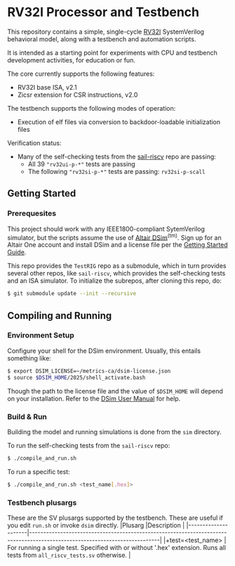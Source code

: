 RV32I Processor and Testbench
=============================

This repository contains a simple, single-cycle [RV32I](https://lf-riscv.atlassian.net/wiki/spaces/HOME/pages/16154769/RISC-V+Technical+Specifications#ISA-Specifications) SystemVerilog behavioral model, along with a testbench and automation scripts.

It is intended as a starting point for experiments with CPU and testbench development activities, for education or fun.

The core currently supports the following features:
- RV32I base ISA, v2.1
- Zicsr extension for CSR instructions, v2.0

The testbench supports the following modes of operation:
- Execution of elf files via conversion to backdoor-loadable initialization files

Verification status:
- Many of the self-checking tests from the [sail-riscv](https://github.com/riscv/sail-riscv/tree/master/test/riscv-tests) repo are passing:
  - All 39 `"rv32ui-p-*"` tests are passing
  - The following `"rv32si-p-*"` tests are passing: `rv32si-p-scall`

Getting Started
---------------

### Prerequesites
This project should work with any IEEE1800-compliant SytemVerilog simulator, but the scripts assume the use of [Altair DSim](https://altair.com/dsim)<sup>(tm)</sup>. Sign up for an Altair One account and install DSim and a license file per the [Getting Started Guide](https://learn.altair.com/course/view.php?id=810).

This repo provides the `TestRIG` repo as a submodule, which in turn provides several other repos, like `sail-riscv`, which provides the self-checking tests and an ISA simulator. To initialize the subrepos, after cloning this repo, do:

```sh
$ git submodule update --init --recursive
```

Compiling and Running
---------------------
### Environment Setup
Configure your shell for the DSim environment. Usually, this entails something like:
```sh
$ export DSIM_LICENSE=~/metrics-ca/dsim-license.json
$ source $DSIM_HOME/2025/shell_activate.bash
```
Though the path to the license file and the value of `$DSIM_HOME` will depend on your installation. Refer to the [DSim User Manual](https://help.metrics.ca/support/solutions/articles/154000141193-user-guide-dsim-user-manual) for help.


### Build & Run
Building the model and running simulations is done from the `sim` directory.

To run the self-checking tests from the `sail-riscv` repo:
```sh
$ ./compile_and_run.sh
```

To run a specific test:
```sh
$ ./compile_and_run.sh <test_name[.hex]>
```

### Testbench plusargs
These are the SV plusargs supported by the testbench. These are useful if you edit `run.sh` or invoke `dsim` directly.
|Plusarg              |Description                                                                                                                 |
|---------------------|----------------------------------------------------------------------------------------------------------------------------|
|+test=\<test\_name\> | For running a single test. Specified with or without '.hex' extension. Runs all tests from `all_riscv_tests.sv` otherwise. |
